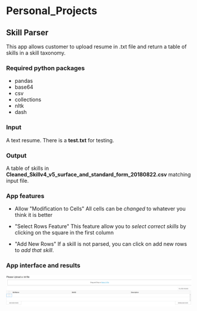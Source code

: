 # Personal_Projects

## Skill Parser
This app allows customer to upload resume in .txt file and return a table of skills in a skill taxonomy. 

### Required python packages
- pandas
- base64
- csv
- collections
- nltk
- dash

### Input
A text resume. There is a **test.txt** for testing.

### Output 
A table of skills in **Cleaned_Skillv4_v5_surface_and_standard_form_20180822.csv** matching input file.

### App features
- Allow "Modification to Cells"
  All cells can be *changed* to whatever you think it is better

- "Select Rows Feature"
   This feature allow you to *select correct skills* by clicking on the square in the first column

- "Add New Rows" 
   If a skill is not parsed, you can click on add new rows to *add that skill*. 

### App interface and results

![alt text](Skill_Parser/Interface.PNG)
